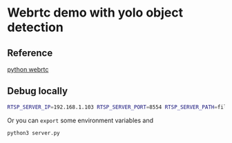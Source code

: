 # Webrtc demo with yolo object detection

## Reference
[python webrtc](https://github.com/aiortc/aiortc/tree/main/examples/server)

## Debug locally
```bash
RTSP_SERVER_IP=192.168.1.103 RTSP_SERVER_PORT=8554 RTSP_SERVER_PATH=file ENABLE_YOLO=true ENABLE_GPU=false YOLO_MODEL_NAME=yolov5n.pt python3 server.py
```
Or you can `export` some environment variables and
```bash
python3 server.py
```